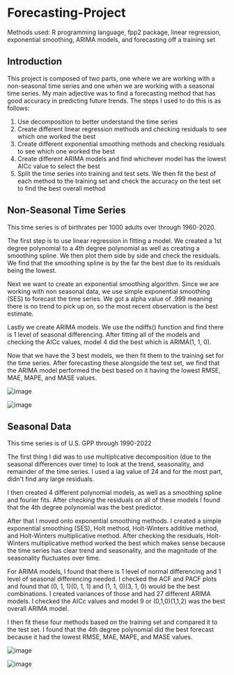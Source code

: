 # Forecasting-Project
Methods used: R programming language, fpp2 package, linear regression, exponential smoothing, ARIMA models, and forecasting off a training set
## Introduction
This project is composed of two parts, one where we are working with a non-seasonal time series and one when we are working with a seasonal time series. My main adjective was to find a forecasting method that has good accuracy in predicting future trends. The steps I used to do this is as follows:
1. Use decomposition to better understand the time series
2. Create different linear regression methods and checking residuals to see which one worked the best
3. Create different exponential smoothing methods and checking residuals to see which one worked the best
4. Create different ARIMA models and find whichever model has the lowest AICc value to select the best
5. Split the time series into training and test sets. We then fit the best of each method to the training set and check the accuracy on the test set to find the best overall method

## Non-Seasonal Time Series
This time series is of birthrates per 1000 adults over through 1960-2020. 

The first step is to use linear regression in fitting a model. We created a 1st degree polynomial to a 4th degree polynomial as well as creating a smoothing spline. We then plot them side by side and check the residuals. We find that the smoothing spline is by the far the best due to its residuals being the lowest.

Next we want to create an exponential smoothing algorithm. Since we are working with non seasonal data, we use simple exponential smoothing (SES) to forecast the time series. We got a alpha value of .999 meaning there is no trend to pick up on, so the most recent observation is the best estimate.

Lastly we create ARIMA models. We use the ndiffs() function and find there is 1 level of seasonal differencing. After fitting all of the models and checking the AICc values, model 4 did the best which is ARIMA(1, 1, 0).

Now that we have the 3 best models, we then fit them to the training set for the time series. After forecasting these alongside the test set, we find that the ARIMA model performed the best based on it having the lowest RMSE, MAE, MAPE, and MASE values.

![image](https://github.com/SamWeller3/Forecasting-Project/assets/123184681/c871e1b8-3140-4aff-87b4-df02304afb19)

![image](https://github.com/SamWeller3/Forecasting-Project/assets/123184681/b6fc0698-68b2-4661-aaad-b713b17830f2)

## Seasonal Data
This time series is of U.S. GPP through 1990-2022

The first thing I did was to use multiplicative decomposition (due to the seasonal differences over time) to look at the trend, seasonality, and remainder of the time series. I used a lag value of 24 and for the most part, didn't find any large residuals.

I then created 4 different polynomial models, as well as a smoothing spline and fourier fits. After checking the residuals on all of these models I found that the 4th degree polynomial was the best predictor.

After that I moved onto exponential smoothing methods. I created a simple exponential smoothing (SES), Holt method, Holt-Winters additive method, and Holt-Winters multiplicative method. After checking the residuals, Holt-Winters multiplicative method worked the best which makes sense because the time series has clear trend and seasonality, and the magnitude of the seasonality fluctuates over time.

For ARIMA models, I found that there is 1 level of normal differencing and 1 level of seasonal differencing needed. I checked the ACF and PACF plots and found that (0, 1, 1)(0, 1, 1) and (1, 1, 0)(3, 1, 0) would be the best combinations. I created variances of those and had 27 different ARIMA models. I checked the AICc values and model 9 or (0,1,0)(1,1,2) was the best overall ARIMA model.

I then fit these four methods based on the training set and compared it to the test set. I found that the 4th degree polynomial did the best forecast because it had the lowest RMSE, MAE, MAPE, and MASE values.

![image](https://github.com/SamWeller3/Forecasting-Project/assets/123184681/69fe2ab8-3552-4031-97ec-912b11baca89)

![image](https://github.com/SamWeller3/Forecasting-Project/assets/123184681/c42c02de-f30b-4223-8ddf-4c24b1814e02)

